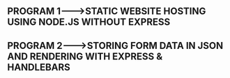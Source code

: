 ## PROGRAM 1--->STATIC WEBSITE HOSTING USING NODE.JS WITHOUT EXPRESS

## PROGRAM 2--->STORING FORM DATA IN JSON AND RENDERING WITH EXPRESS & HANDLEBARS

